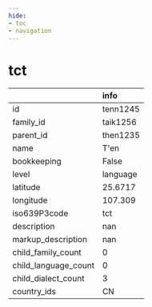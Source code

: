 ```yaml
---
hide:
- toc
- navigation
---
```

# tct
|                      | info     |
|:---------------------|:---------|
| id                   | tenn1245 |
| family_id            | taik1256 |
| parent_id            | then1235 |
| name                 | T'en     |
| bookkeeping          | False    |
| level                | language |
| latitude             | 25.6717  |
| longitude            | 107.309  |
| iso639P3code         | tct      |
| description          | nan      |
| markup_description   | nan      |
| child_family_count   | 0        |
| child_language_count | 0        |
| child_dialect_count  | 3        |
| country_ids          | CN       |